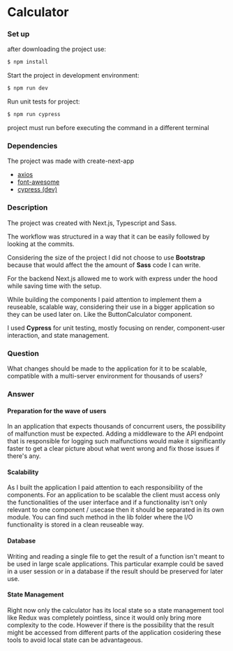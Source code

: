 # Calculator

### Set up

after downloading the project use:

```bash
$ npm install
```

Start the project in development environment:

```bash
$ npm run dev
```

Run unit tests for project:

```bash
$ npm run cypress
```

project must run before executing the command in a different terminal

### Dependencies

The project was made with create-next-app

- [axios](https://axios-http.com/)
- [font-awesome](https://fontawesome.com/v5.15/how-to-use/on-the-web/using-with/react)
- [cypress (dev)](https://docs.cypress.io/guides/overview/why-cypress)

### Description

The project was created with Next.js, Typescript and Sass.

The workflow was structured in a way that it can be easily followed by looking at the commits.

Considering the size of the project I did not choose to use **Bootstrap** because that would affect the the amount of **Sass** code I can write.

For the backend Next.js allowed me to work with express under the hood while saving time with the setup.

While building the components I paid attention to implement them a reuseable, scalable way, considering their use in a bigger application so they can be used later on. Like the ButtonCalculator component.

I used **Cypress** for unit testing, mostly focusing on render, component-user interaction, and state management.

### Question

What changes should be made to the application for it to be scalable, compatible with a multi-server environment for thousands of users?

### Answer

#### Preparation for the wave of users

In an application that expects thousands of concurrent users, the possibility of malfunction must be expected. Adding a middleware to the API endpoint that is responsible for logging such malfunctions would make it significantly faster to get a clear picture about what went wrong and fix those issues if there's any.

#### Scalability

As I built the application I paid attention to each responsibility of the components. For an application to be scalable the client must access only the functionalities of the user interface and if a functionality isn't only relevant to one component / usecase then it should be separated in its own module. You can find such method in the lib folder where the I/O functionality is stored in a clean reuseable way.

#### Database

Writing and reading a single file to get the result of a function isn't meant to be used in large scale applications. This particular example could be saved in a user session or in a database if the result should be preserved for later use.

#### State Management

Right now only the calculator has its local state so a state management tool like Redux was completely pointless, since it would only bring more complexity to the code. However if there is the possibility that the result might be accessed from different parts of the application cosidering these tools to avoid local state can be advantageous.
